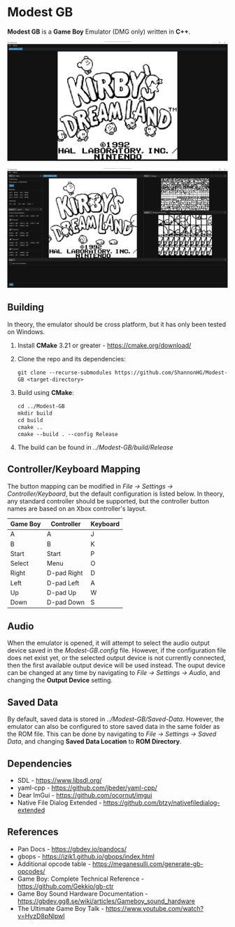 # Modest GB
**Modest GB** is a **Game Boy** Emulator (DMG only) written in **C++**. 

![Main Window](./Screenshots/Main-Window.png)

![All Windows](./Screenshots/All-Windows.png)

## Building
In theory, the emulator should be cross platform, but it has only been tested on Windows.

1. Install **CMake** 3.21 or greater - https://cmake.org/download/

2. Clone the repo and its dependencies:
    ```
    git clone --recurse-submodules https://github.com/ShannonHG/Modest-GB <target-directory>
    ```

3. Build using **CMake**:

    ```
    cd ../Modest-GB
    mkdir build
    cd build
    cmake ..
    cmake --build . --config Release
    ```

4. The build can be found in *../Modest-GB/build/Release*

## Controller/Keyboard Mapping 
The button mapping can be modified in *File -> Settings -> Controller/Keyboard*, but the default configuration is listed below. In theory, any standard controller should be supported, but the controller button names are based on an Xbox controller's layout.

| Game Boy | Controller | Keyboard |
|----------|------------|----------|
|A         |A           |J         |
|B         |B           |K         |
|Start     |Start       |P         |
|Select    |Menu        |O         |
|Right     |D-pad Right |D         |
|Left      |D-pad Left  |A         |
|Up        |D-pad Up    |W         |
|Down      |D-pad Down  |S         |

## Audio
When the emulator is opened, it will attempt to select the audio output device saved in the *Modest-GB.config* file. However, if the configuration file does net exist yet, or the selected output device is not currently connected, then the first available output device will be used instead. The ouput device can be changed at any time by navigating to *File -> Settings -> Audio*, and changing the **Output Device** setting.

## Saved Data
By default, saved data is stored in *../Modest-GB/Saved-Data*. However, the emulator can also be configured to store saved data in the same folder as the ROM file. This can be done by navigating to *File -> Settings -> Saved Data*, and changing **Saved Data Location** to **ROM Directory**.

## Dependencies
* SDL - https://www.libsdl.org/
* yaml-cpp - https://github.com/jbeder/yaml-cpp/
* Dear ImGui - https://github.com/ocornut/imgui
* Native File Dialog Extended - https://github.com/btzy/nativefiledialog-extended

## References
* Pan Docs - https://gbdev.io/pandocs/
* gbops - https://izik1.github.io/gbops/index.html
* Additional opcode table - https://meganesulli.com/generate-gb-opcodes/
* Game Boy: Complete Technical Reference - https://github.com/Gekkio/gb-ctr
* Game Boy Sound Hardware Documentation - https://gbdev.gg8.se/wiki/articles/Gameboy_sound_hardware
* The Ultimate Game Boy Talk - https://www.youtube.com/watch?v=HyzD8pNlpwI
